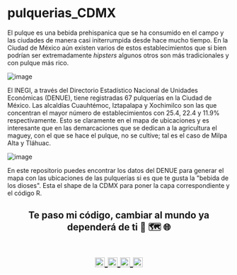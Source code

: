# pulquerias_CDMX

El pulque es una bebida prehispanica que se ha consumido en el campo y las ciudades de manera casi initerrumpida desde hace mucho tiempo. En la Ciudad de México aún existen varios de estos establecimientos que si bien podrían ser extremadamente _hipsters_ algunos otros son más tradicionales y con pulque más rico.

![image](https://github.com/sanalexito/pulquerias_CDMX/assets/65984679/1e5961a9-e69a-47a3-b8b1-585bc13c141a)

El INEGI, a través del Directorio Estadístico Nacional de Unidades Económicas (DENUE), tiene registradas 67 pulquerías en la Ciudad de México. Las alcaldías Cuauhtémoc, Iztapalapa y Xochimilco son las que concentran el mayor número de establecimientos con 25.4, 22.4 y 11.9% respectivamente. Esto se claramente en el mapa de ubicaciones y es interesante que en las demarcaciones que se dedican a la agricultura el maguey, con el que se hace el pulque, no se cultive; tal es el caso de Milpa Alta y Tláhuac.

![image](https://github.com/sanalexito/pulquerias_CDMX/assets/65984679/54a3085c-88e8-42fe-b1a9-c388696948b0)

En este repositorio puedes encontrar los datos del DENUE para generar el mapa con las ubicaciones de las pulquerías si es que te gusta la "bebida de los dioses". Esta el shape de la CDMX para poner la capa correspondiente y el código R.

<!-- Quote -->
<h2 align="center">Te paso mi código, cambiar al mundo ya dependerá de ti 🤯 🗺️ 🌐

  <!-- Social Network -->
<h1 align="center">
<a href="https://www.instagram.com/san_alexito/">
  <img align="center" 
       alt="Lunox's Instagram" 
       width="22px" 
       src="https://user-images.githubusercontent.com/55005374/103146167-0b04ac00-470b-11eb-84fc-db4b7299e4ef.png" />
  </a>
  
<a href="https://www.linkedin.com/in/sanchez-peralta-alejandro/">
  <img align="center" 
       alt="Linkdein" 
       width="22px" 
       src="https://user-images.githubusercontent.com/55005374/103146171-312a4c00-470b-11eb-8839-992580bb8206.png" />
  </a>

 <a href="https://stackoverflow.com/users/22206002/alejandro-s%c3%a1nchez-peralta">
  <img align="center" 
       alt="Stack Overflow" 
       width="22px" 
       src="https://user-images.githubusercontent.com/55005374/103146236-e52bd700-470b-11eb-861e-e6f549b02b88.png" />
  </a>
  
<a href="mailto:sanchez.alexito@gmail.com">
  <img align="center" 
       alt="Gmail" 
       width="22px" 
       src="https://user-images.githubusercontent.com/55005374/103146250-0d1b3a80-470c-11eb-8ead-a92232d45d6e.png" />
  </a>
</h1>

